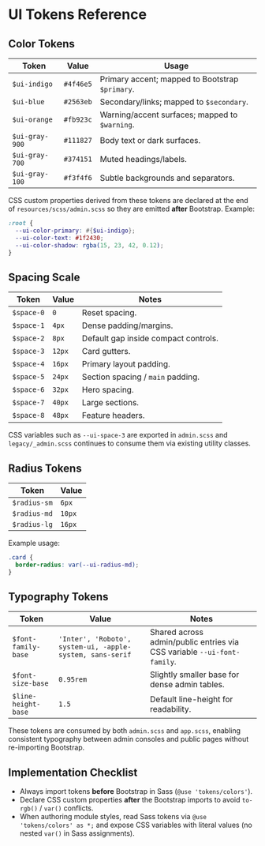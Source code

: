 # UI Tokens Reference

## Color Tokens

| Token | Value | Usage |
| --- | --- | --- |
| `$ui-indigo` | `#4f46e5` | Primary accent; mapped to Bootstrap `$primary`. |
| `$ui-blue` | `#2563eb` | Secondary/links; mapped to `$secondary`. |
| `$ui-orange` | `#fb923c` | Warning/accent surfaces; mapped to `$warning`. |
| `$ui-gray-900` | `#111827` | Body text or dark surfaces. |
| `$ui-gray-700` | `#374151` | Muted headings/labels. |
| `$ui-gray-100` | `#f3f4f6` | Subtle backgrounds and separators. |

CSS custom properties derived from these tokens are declared at the end of `resources/scss/admin.scss` so they are emitted **after** Bootstrap. Example:

```scss
:root {
  --ui-color-primary: #{$ui-indigo};
  --ui-color-text: #1f2430;
  --ui-color-shadow: rgba(15, 23, 42, 0.12);
}
```

## Spacing Scale

| Token | Value | Notes |
| --- | --- | --- |
| `$space-0` | `0` | Reset spacing. |
| `$space-1` | `4px` | Dense padding/margins. |
| `$space-2` | `8px` | Default gap inside compact controls. |
| `$space-3` | `12px` | Card gutters. |
| `$space-4` | `16px` | Primary layout padding. |
| `$space-5` | `24px` | Section spacing / `main` padding. |
| `$space-6` | `32px` | Hero spacing. |
| `$space-7` | `40px` | Large sections. |
| `$space-8` | `48px` | Feature headers. |

CSS variables such as `--ui-space-3` are exported in `admin.scss` and `legacy/_admin.scss` continues to consume them via existing utility classes.

## Radius Tokens

| Token | Value |
| --- | --- |
| `$radius-sm` | `6px` |
| `$radius-md` | `10px` |
| `$radius-lg` | `16px` |

Example usage:

```scss
.card {
  border-radius: var(--ui-radius-md);
}
```

## Typography Tokens

| Token | Value | Notes |
| --- | --- | --- |
| `$font-family-base` | `'Inter', 'Roboto', system-ui, -apple-system, sans-serif` | Shared across admin/public entries via CSS variable `--ui-font-family`. |
| `$font-size-base` | `0.95rem` | Slightly smaller base for dense admin tables. |
| `$line-height-base` | `1.5` | Default line-height for readability. |

These tokens are consumed by both `admin.scss` and `app.scss`, enabling consistent typography between admin consoles and public pages without re-importing Bootstrap.

## Implementation Checklist

- Always import tokens **before** Bootstrap in Sass (`@use 'tokens/colors'`).
- Declare CSS custom properties **after** the Bootstrap imports to avoid `to-rgb()` / `var()` conflicts.
- When authoring module styles, read Sass tokens via `@use 'tokens/colors' as *;` and expose CSS variables with literal values (no nested `var()` in Sass assignments).
